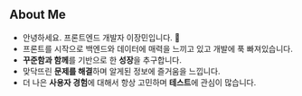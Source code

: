 ## About Me
- 안녕하세요. 프론트엔드 개발자 이장민입니다. 🌱
- 프론트를 시작으로 백엔드와 데이터에 매력을 느끼고 있고 개발에 푹 빠져있습니다.
- **꾸준함과 함께**를 기반으로 한 **성장**을 추구합니다.
- 맞닥뜨린 **문제를 해결**하며 알게된 정보에 즐거움을 느낍니다.
- 더 나은 **사용자 경험**에 대해서 항상 고민하며 **테스트**에 관심이 많습니다.
